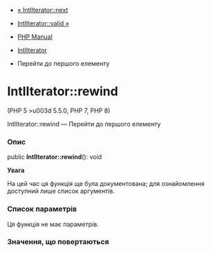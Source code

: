 - [« IntlIterator::next](intliterator.next.md)
- [IntlIterator::valid »](intliterator.valid.md)

- [PHP Manual](index.md)
- [IntlIterator](class.intliterator.md)
- Перейти до першого елементу

# IntlIterator::rewind

(PHP 5 \>u003d 5.5.0, PHP 7, PHP 8)

IntlIterator::rewind — Перейти до першого елементу

### Опис

public **IntlIterator::rewind**(): void

**Увага**

На цей час ця функція ще була документована; для
ознайомлення доступний лише список аргументів.

### Список параметрів

Ця функція не має параметрів.

### Значення, що повертаються
